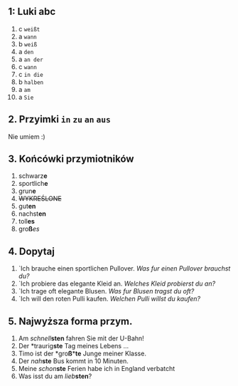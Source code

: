 ## 1: Luki abc
1. c `weißt`
2. a `wann`
3. b `weiß`
4. a `den`
5. a `an der`
6. c `wann`
7. c `in die`
8. b `halben`
9. a `am`
10. a `Sie`

## 2. Przyimki `in` `zu` `an` `aus`

Nie umiem :)

## 3. Końcówki przymiotników
1. schwarz**e**
2. sportlich**e**
3. grun**e**
4.  ~~WYKREŚLONE~~
5. gut**en**
6. nachst**en**
7. toll**es**
8. gro**ß***es*

## 4. Dopytaj

1. `Ich brauche einen sportlichen Pullover.
*Was fur einen Pullover brauchst du?*
2. `Ich probiere das elegante Kleid an.
*Welches Kleid probierst du an?*
3. `Ich trage oft elegante Blusen.
*Was fur Blusen tragst du oft?*
4. `Ich will den roten Pulli kaufen.
*Welchen Pulli willst du kaufen?*

## 5. Najwyższa forma przym.
1. Am *schnell***sten** fahren Sie mit der U-Bahn!
2. Der *traurig**ste** Tag meines Lebens ...
3. Timo ist der *gro**ß*****te** Junge meiner Klasse.
4. Der *nah***ste** Bus kommt in 10 Minuten.
5. Meine *schon***ste** Ferien habe ich in England verbatcht
6. Was isst du am *lieb***sten**?